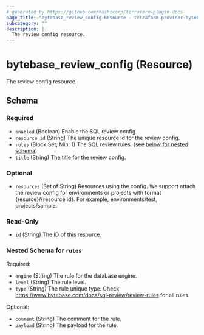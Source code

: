 ```yaml
---
# generated by https://github.com/hashicorp/terraform-plugin-docs
page_title: "bytebase_review_config Resource - terraform-provider-bytebase"
subcategory: ""
description: |-
  The review config resource.
---
```


# bytebase_review_config (Resource)

The review config resource.



<!-- schema generated by tfplugindocs -->
## Schema

### Required

- `enabled` (Boolean) Enable the SQL review config
- `resource_id` (String) The unique resource id for the review config.
- `rules` (Block Set, Min: 1) The SQL review rules. (see [below for nested schema](#nestedblock--rules))
- `title` (String) The title for the review config.

### Optional

- `resources` (Set of String) Resources using the config. We support attach the review config for environments or projects with format {resurce}/{resource id}. For example, environments/test, projects/sample.

### Read-Only

- `id` (String) The ID of this resource.

<a id="nestedblock--rules"></a>
### Nested Schema for `rules`

Required:

- `engine` (String) The rule for the database engine.
- `level` (String) The rule level.
- `type` (String) The rule unique type. Check https://www.bytebase.com/docs/sql-review/review-rules for all rules

Optional:

- `comment` (String) The comment for the rule.
- `payload` (String) The payload for the rule.


